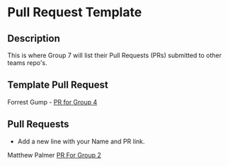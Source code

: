 # Pull Request Template

## Description

This is where Group 7 will list their Pull Requests (PRs) submitted to other teams repo's.

## Template Pull Request

Forrest Gump - [PR for Group 4](https://github.com/mbpalme1/StoryTime/pull/1)

## Pull Requests

- Add a new line with your Name and PR link.

Matthew Palmer [PR For Group 2](https://github.com/nforinas/SER316-Group-2-S25-Icebreaker/pull/13)
